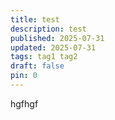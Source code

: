 ```yaml
---
title: test
description: test
published: 2025-07-31
updated: 2025-07-31
tags: tag1 tag2
draft: false
pin: 0
---
```

hgfhgf